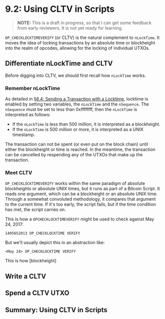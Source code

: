 # 9.2: Using CLTV in Scripts

> **NOTE:** This is a draft in progress, so that I can get some feedback from early reviewers. It is not yet ready for learning.

`OP_CHECKLOCKTIMEVERIFY` (or CLTV) is the natural complement to `nLockTime`. It moves the idea of locking transactions by an absolute time or blockheight into the realm of opcodes, allowing for the locking of individual UTXOs.

## Differentiate nLockTime and CLTV

Before digging into CLTV, we should first recall how `nLockTime` works.

### Remember nLockTime

As detailed in [§6.4: Sending a Transaction with a Locktime](6_4_Sending_a_Transaction_with_a_Locktime.md), locktime is enabled by setting two variables, the `nLockTime` and the `nSequence`. The `nSequence` must be set to less than 0xffffffff, then the `nLockTime` is interpreted as follows:

* If the `nLockTime` is less than 500 million, it is interpreted as a blockheight.
* If the `nLockTime` is 500 million or more, it is interpreted as a UNIX timestamp.

The transaction can not be spent (or even put on the block chain) until either the blockheight or time is reached. In the meantime, the transaction can be cancelled by respending any of the UTXOs that make up the transaction.

### Meet CLTV

`OP_CHECKLOCKTIMEVERIFY` works within the same paradigm of absolute blockheights or absolute UNIX times, but it runs as part of a Bitcoin Script. It reads one argument, which can be a blockheight or an absolute UNIX time. Through a somewhat convoluted methodology, it compares that argument to the current time. If it's too early, the script fails, but if the time condition has met, the script carries on.

This is how a `OPCHECKLOCKTIMEVERIFY` might be used to check against May 24, 2017:
```
1495652013 OP_CHECKLOCKTIME VERIFY
```
But we'll usually depict this in an abstraction like:
```
<May 24> OP_CHECKLOCKTIME VERIFY
```
This is how [blockheight]



## Write a CLTV

## Spend a CLTV UTXO

## Summary: Using CLTV in Scripts
